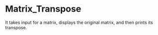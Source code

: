 # Matrix_Transpose
It takes input for a matrix, displays the original matrix, and then prints its transpose.
